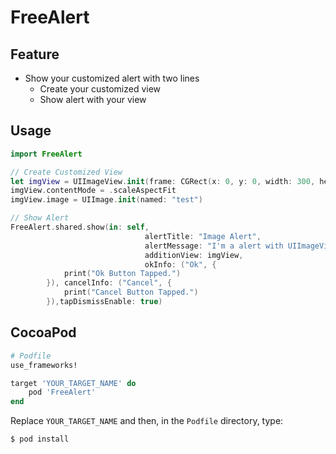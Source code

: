 # FreeAlert

## Feature
* Show your customized alert with two lines
  * Create your customized view
  * Show alert with your view
  
## Usage
```swift
import FreeAlert

// Create Customized View
let imgView = UIImageView.init(frame: CGRect(x: 0, y: 0, width: 300, height: 150))
imgView.contentMode = .scaleAspectFit
imgView.image = UIImage.init(named: "test")

// Show Alert
FreeAlert.shared.show(in: self,
                              alertTitle: "Image Alert",
                              alertMessage: "I'm a alert with UIImageView",
                              additionView: imgView,
                              okInfo: ("Ok", {
            print("Ok Button Tapped.")
        }), cancelInfo: ("Cancel", {
            print("Cancel Button Tapped.")
        }),tapDismissEnable: true)
```

## CocoaPod

```ruby
# Podfile
use_frameworks!

target 'YOUR_TARGET_NAME' do
    pod 'FreeAlert'
end

```

Replace `YOUR_TARGET_NAME` and then, in the `Podfile` directory, type:

```bash
$ pod install
```
